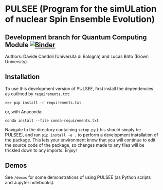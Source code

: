 # PULSEE (Program for the simULation of nuclear Spin Ensemble Evolution)
## Development branch for Quantum Computing Module [![Binder](https://mybinder.org/badge_logo.svg)](https://mybinder.org/v2/gh/lzawbrito/PULSEE/lbrito-quantum-computing?labpath=demos%2F)
Authors: Davide Candoli (Università di Bologna) and Lucas Brito (Brown University)

## Installation
To use this development version of PULSEE, first install the dependencies as 
outlined by `requirements.txt`: 
```
>>> pip install -r requirements.txt
```

or, with Anaconda: 
```
conda install --file conda-requirements.txt
```

Navigate to the directory containing `setup.py` (this should simply be PULSEE), 
and run `pip install -e .` to perform a development installation of the package. 
This lets your environment know that you will continue to edit the source code 
of the package, so changes made to any files will be trickled down to any 
imports. Enjoy! 

## Demos
See `/demos` for some demonstrations of using PULSEE (as Python scripts and 
Jupyter notebooks).
